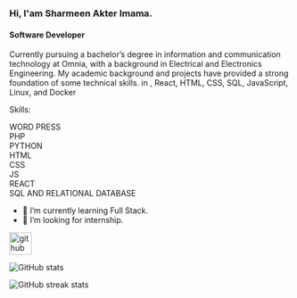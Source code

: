 ### Hi, I'am Sharmeen Akter Imama.
#### Software Developer
Currently pursuing a bachelor’s degree in
information and communication technology at Omnia, with a
background in Electrical and Electronics Engineering. My
academic background and projects have provided a strong foundation of some technical skills.
in , React, HTML, CSS, SQL, JavaScript, Linux, and Docker

Skills:

  WORD PRESS<br>
  PHP <br>
  PYTHON <br>
  HTML <br> 
  CSS <br> 
  JS <br>
  REACT <br>
  SQL AND RELATIONAL DATABASE <br>


- 🌱 I’m currently learning Full Stack.
- 🤔 I’m looking for internship. 


[<img src='https://cdn.jsdelivr.net/npm/simple-icons@3.0.1/icons/github.svg' alt='github' height='40'>](https://github.com/Imamasharmeen)  

![GitHub stats](https://github-readme-stats.vercel.app/api?username=Imamasharmeen&show_icons=true&count_private=true)  

![GitHub streak stats](https://streak-stats.demolab.com/?user=Imamasharmeen)  

 


